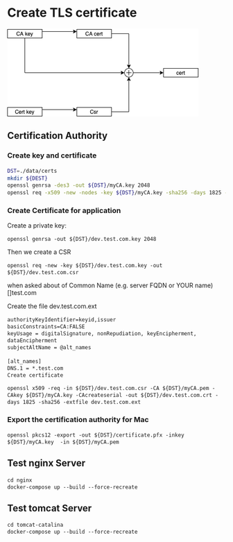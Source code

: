 # Create TLS certificate

![architecture](img/arch.png)

## Certification Authority

### Create key and certificate

``` bash 
DST=./data/certs
mkdir ${DEST}
openssl genrsa -des3 -out ${DST}/myCA.key 2048
openssl req -x509 -new -nodes -key ${DST}/myCA.key -sha256 -days 1825 -out ${DST}/myCA.pem
```

### Create Certificate for application

Create a private key:
```
openssl genrsa -out ${DST}/dev.test.com.key 2048
```

Then we create a CSR
```
openssl req -new -key ${DST}/dev.test.com.key -out ${DST}/dev.test.com.csr 
```
when asked about of Common Name (e.g. server FQDN or YOUR name) []test.com

Create the file dev.test.com.ext
```
authorityKeyIdentifier=keyid,issuer
basicConstraints=CA:FALSE
keyUsage = digitalSignature, nonRepudiation, keyEncipherment, dataEncipherment
subjectAltName = @alt_names

[alt_names]
DNS.1 = *.test.com
Create certificate
```
```
openssl x509 -req -in ${DST}/dev.test.com.csr -CA ${DST}/myCA.pem -CAkey ${DST}/myCA.key -CAcreateserial -out ${DST}/dev.test.com.crt -days 1825 -sha256 -extfile dev.test.com.ext 
```

### Export the certification authority for Mac

```
openssl pkcs12 -export -out ${DST}/certificate.pfx -inkey ${DST}/myCA.key  -in ${DST}/myCA.pem
```

 
## Test nginx Server
```
cd nginx
docker-compose up --build --force-recreate
````

## Test tomcat Server
```
cd tomcat-catalina
docker-compose up --build --force-recreate
````
